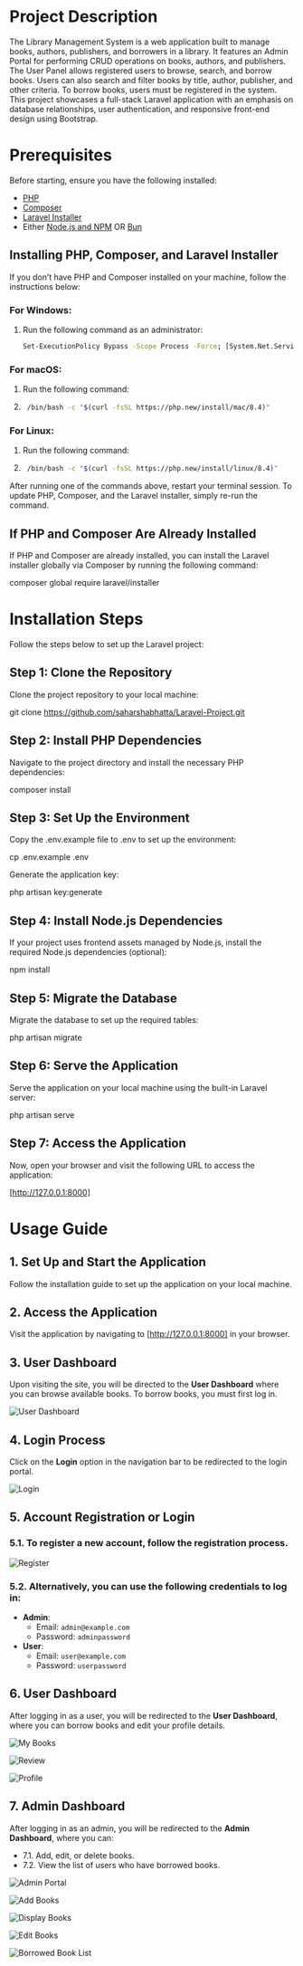 # Project Description

The Library Management System is a web application built to manage books, authors, publishers, and borrowers in a library. It features an Admin Portal for performing CRUD operations on books, authors, and publishers. The User Panel allows registered users to browse, search, and borrow books. Users can also search and filter books by title, author, publisher, and other criteria. To borrow books, users must be registered in the system. This project showcases a full-stack Laravel application with an emphasis on database relationships, user authentication, and responsive front-end design using Bootstrap.


# Prerequisites

Before starting, ensure you have the following installed:

- [PHP](https://www.php.net/)
- [Composer](https://getcomposer.org/)
- [Laravel Installer](https://github.com/laravel/installer)
- Either [Node.js and NPM](https://nodejs.org/en) OR [Bun](https://bun.sh/)

## Installing PHP, Composer, and Laravel Installer

If you don’t have PHP and Composer installed on your machine, follow the instructions below:

### For Windows:

1. Run the following command as an administrator: 
   ```bash
   Set-ExecutionPolicy Bypass -Scope Process -Force; [System.Net.ServicePointManager]::SecurityProtocol = [System.Net.ServicePointManager]::SecurityProtocol -bor 3072; iex ((New-Object System.Net.WebClient).DownloadString('https://php.new/install/windows/8.4'))


### For macOS:

1. Run the following command: 
2. ```bash
    /bin/bash -c "$(curl -fsSL https://php.new/install/mac/8.4)"

### For Linux:

1. Run the following command: 
2. ```bash
    /bin/bash -c "$(curl -fsSL https://php.new/install/linux/8.4)"

After running one of the commands above, restart your terminal session. To update PHP, Composer, and the Laravel installer, simply re-run the command.

## If PHP and Composer Are Already Installed

If PHP and Composer are already installed, you can install the Laravel installer globally via Composer by running the following command:

composer global require laravel/installer




# Installation Steps

Follow the steps below to set up the Laravel project:

## Step 1: Clone the Repository

Clone the project repository to your local machine:

git clone https://github.com/saharshabhatta/Laravel-Project.git

## Step 2: Install PHP Dependencies

Navigate to the project directory and install the necessary PHP dependencies:

composer install

## Step 3: Set Up the Environment

Copy the .env.example file to .env to set up the environment:

cp .env.example .env

Generate the application key:

php artisan key:generate

## Step 4: Install Node.js Dependencies

If your project uses frontend assets managed by Node.js, install the required Node.js dependencies (optional):

npm install

## Step 5: Migrate the Database

Migrate the database to set up the required tables:

php artisan migrate

## Step 6: Serve the Application

Serve the application on your local machine using the built-in Laravel server:

php artisan serve

## Step 7: Access the Application

Now, open your browser and visit the following URL to access the application:

[http://127.0.0.1:8000]




# Usage Guide

## 1. Set Up and Start the Application
Follow the installation guide to set up the application on your local machine.

## 2. Access the Application
Visit the application by navigating to [http://127.0.0.1:8000] in your browser.

## 3. User Dashboard
Upon visiting the site, you will be directed to the **User Dashboard** where you can browse available books. To borrow books, you must first log in.

![User Dashboard](screenshot/userdashboard.png)

## 4. Login Process
Click on the **Login** option in the navigation bar to be redirected to the login portal.

![Login](screenshot/login.png)

## 5. Account Registration or Login
### 5.1. To register a new account, follow the registration process.

![Register](screenshot/register.png)

### 5.2. Alternatively, you can use the following credentials to log in: 
   - **Admin**: 
     - Email: `admin@example.com`
     - Password: `adminpassword`
   - **User**: 
     - Email: `user@example.com`
     - Password: `userpassword`

## 6. User Dashboard
After logging in as a user, you will be redirected to the **User Dashboard**, where you can borrow books and edit your profile details.

![My Books](screenshot/mybooks.png)

![Review](screenshot/review.png)

![Profile](screenshot/profile.png)

## 7. Admin Dashboard
After logging in as an admin, you will be redirected to the **Admin Dashboard**, where you can:
   - 7.1. Add, edit, or delete books.
   - 7.2. View the list of users who have borrowed books.

   ![Admin Portal](screenshot/adminportal.png)

   ![Add Books](screenshot/addbooks.png)

   ![Display Books](screenshot/displaybooks.png)

   ![Edit Books](screenshot/editbooks.png)

   ![Borrowed Book List](screenshot/borrowedbooks.png)